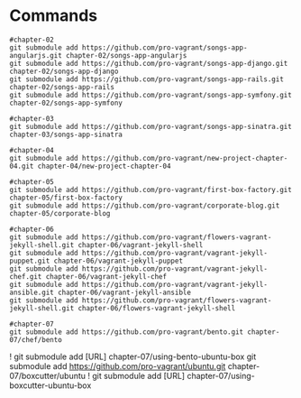 Commands
========

    #chapter-02
    git submodule add https://github.com/pro-vagrant/songs-app-angularjs.git chapter-02/songs-app-angularjs
    git submodule add https://github.com/pro-vagrant/songs-app-django.git chapter-02/songs-app-django
    git submodule add https://github.com/pro-vagrant/songs-app-rails.git chapter-02/songs-app-rails
    git submodule add https://github.com/pro-vagrant/songs-app-symfony.git chapter-02/songs-app-symfony

    #chapter-03
    git submodule add https://github.com/pro-vagrant/songs-app-sinatra.git chapter-03/songs-app-sinatra

    #chapter-04
    git submodule add https://github.com/pro-vagrant/new-project-chapter-04.git chapter-04/new-project-chapter-04

    #chapter-05
    git submodule add https://github.com/pro-vagrant/first-box-factory.git chapter-05/first-box-factory
    git submodule add https://github.com/pro-vagrant/corporate-blog.git chapter-05/corporate-blog

    #chapter-06
    git submodule add https://github.com/pro-vagrant/flowers-vagrant-jekyll-shell.git chapter-06/vagrant-jekyll-shell
    git submodule add https://github.com/pro-vagrant/vagrant-jekyll-puppet.git chapter-06/vagrant-jekyll-puppet
    git submodule add https://github.com/pro-vagrant/vagrant-jekyll-chef.git chapter-06/vagrant-jekyll-chef
    git submodule add https://github.com/pro-vagrant/vagrant-jekyll-ansible.git chapter-06/vagrant-jekyll-ansible
    git submodule add https://github.com/pro-vagrant/flowers-vagrant-jekyll-shell.git chapter-06/flowers-vagrant-jekyll-shell

    #chapter-07
    git submodule add https://github.com/pro-vagrant/bento.git chapter-07/chef/bento
!   git submodule add [URL] chapter-07/using-bento-ubuntu-box
    git submodule add https://github.com/pro-vagrant/ubuntu.git chapter-07/boxcutter/ubuntu
!   git submodule add [URL] chapter-07/using-boxcutter-ubuntu-box


